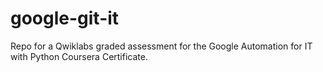# google-git-it
Repo for a Qwiklabs graded assessment for the Google Automation for IT with Python Coursera Certificate.
